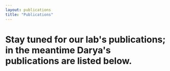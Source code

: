 ```yaml
---
layout: publications
title: "Publications"
---
```

# Stay tuned for our lab's publications; in the meantime Darya's publications are listed below.
